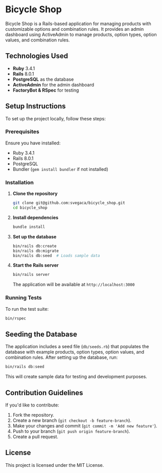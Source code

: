# Bicycle Shop

Bicycle Shop is a Rails-based application for managing products with customizable options and combination rules. It provides an admin dashboard using ActiveAdmin to manage products, option types, option values, and combination rules.

## Technologies Used

- **Ruby** 3.4.1
- **Rails** 8.0.1
- **PostgreSQL** as the database
- **ActiveAdmin** for the admin dashboard
- **FactoryBot & RSpec** for testing

## Setup Instructions

To set up the project locally, follow these steps:

### Prerequisites

Ensure you have installed:
- Ruby 3.4.1
- Rails 8.0.1
- PostgreSQL
- Bundler (`gem install bundler` if not installed)

### Installation

1. **Clone the repository**
   ```sh
   git clone git@github.com:svegaca/bicycle_shop.git
   cd bicycle_shop
   ```

2. **Install dependencies**
   ```sh
   bundle install
   ```

3. **Set up the database**
   ```sh
   bin/rails db:create
   bin/rails db:migrate
   bin/rails db:seed  # Loads sample data
   ```

4. **Start the Rails server**
   ```sh
   bin/rails server
   ```
   The application will be available at `http://localhost:3000`

### Running Tests

To run the test suite:
```sh
bin/rspec
```

## Seeding the Database

The application includes a seed file (`db/seeds.rb`) that populates the database with example products, option types, option values, and combination rules. After setting up the database, run:
```sh
bin/rails db:seed
```
This will create sample data for testing and development purposes.

## Contribution Guidelines

If you'd like to contribute:
1. Fork the repository.
2. Create a new branch (`git checkout -b feature-branch`).
3. Make your changes and commit (`git commit -m 'Add new feature'`).
4. Push to your branch (`git push origin feature-branch`).
5. Create a pull request.

## License

This project is licensed under the MIT License.
